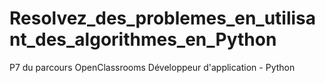 # Resolvez_des_problemes_en_utilisant_des_algorithmes_en_Python
P7 du parcours OpenClassrooms Développeur d'application - Python
